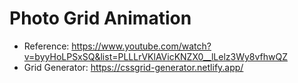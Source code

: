 # Photo Grid Animation
- Reference: https://www.youtube.com/watch?v=byyHoLPSxSQ&list=PLLLrVKlAVicKNZX0__lLelz3Wy8vfhwQZ
- Grid Generator: https://cssgrid-generator.netlify.app/
